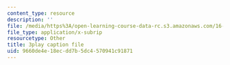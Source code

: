 ```yaml
---
content_type: resource
description: ''
file: /media/https%3A/open-learning-course-data-rc.s3.amazonaws.com/16-687-private-pilot-ground-school-january-iap-2019/9660de4e18ecdd7b5dc4570941c91871_MNIYBTHc6mg.srt
file_type: application/x-subrip
resourcetype: Other
title: 3play caption file
uid: 9660de4e-18ec-dd7b-5dc4-570941c91871
---
```

